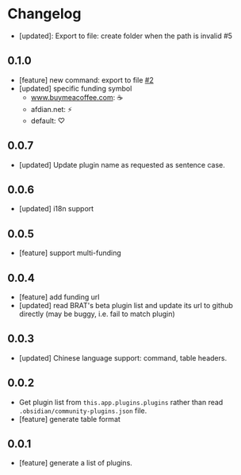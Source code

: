 # Changelog

- [updated]: Export to file: create folder when the path is invalid #5

## 0.1.0
- [feature] new command: export to file [#2](https://github.com/Benature/obsidian-share-my-plugin-list/issues/2)
- [updated] specific funding symbol
  - www.buymeacoffee.com: ☕️
  - afdian.net: ⚡️
  - default: ♡

## 0.0.7
- [updated] Update plugin name as requested as sentence case.

## 0.0.6
- [updated] i18n support

## 0.0.5
- [feature] support multi-funding

## 0.0.4
- [feature] add funding url
- [updated] read BRAT's beta plugin list and update its url to github directly (may be buggy, i.e. fail to match plugin)

## 0.0.3
- [updated] Chinese language support: command, table headers.

## 0.0.2
- Get plugin list from `this.app.plugins.plugins` rather than read `.obsidian/community-plugins.json` file.
- [feature] generate table format

## 0.0.1
- [feature] generate a list of plugins.

